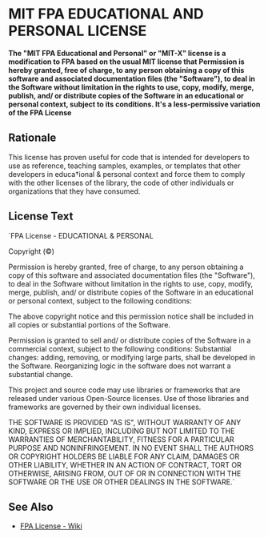 # MIT FPA EDUCATIONAL AND PERSONAL LICENSE 

<strong>The "MIT FPA Educational and Personal" or "MIT-X" license is a modification to FPA based on the usual MIT license that Permission is hereby granted, free of charge, to any person obtaining a copy of this software and associated documentation files (the "Software"), to deal in the Software without limitation in the rights to use, copy, modify, merge, publish, and/ or distribute copies of the Software in an educational or personal context, subject to its conditions. It's a less-permissive variation of the FPA License</strong>

## Rationale

This license has proven useful for code that is intended for developers to use as reference, teaching samples, examples, or templates that other developers in educa†ional & personal context and force them to comply with the other licenses of the library, the code of other individuals or organizations that they have consumed.

## License Text
`FPA License - EDUCATIONAL & PERSONAL

Copyright (©) <YEAR> <HOLDERS>

Permission is hereby granted, free of charge, to any person obtaining a copy
of this software and associated documentation files (the "Software"), to deal
in the Software without limitation in the rights to use, copy, modify, merge,
publish, and/ or distribute copies of the Software in an educational or
personal context, subject to the following conditions:

The above copyright notice and this permission notice shall be included in
all copies or substantial portions of the Software.

Permission is granted to sell and/ or distribute copies of the Software in
a commercial context, subject to the following conditions:
Substantial changes: adding, removing, or modifying large parts, shall be
developed in the Software. Reorganizing logic in the software does not warrant
a substantial change.

This project and source code may use libraries or frameworks that are
released under various Open-Source licenses. Use of those libraries and
frameworks are governed by their own individual licenses.

THE SOFTWARE IS PROVIDED "AS IS", WITHOUT WARRANTY OF ANY KIND, EXPRESS OR
IMPLIED, INCLUDING BUT NOT LIMITED TO THE WARRANTIES OF MERCHANTABILITY,
FITNESS FOR A PARTICULAR PURPOSE AND NONINFRINGEMENT. IN NO EVENT SHALL THE
AUTHORS OR COPYRIGHT HOLDERS BE LIABLE FOR ANY CLAIM, DAMAGES OR OTHER
LIABILITY, WHETHER IN AN ACTION OF CONTRACT, TORT OR OTHERWISE, ARISING FROM,
OUT OF OR IN CONNECTION WITH THE SOFTWARE OR THE USE OR OTHER DEALINGS IN
THE SOFTWARE.`

## See Also
- [FPA License - Wiki](https://en.wikipedia.org/wiki/MIT_License)
